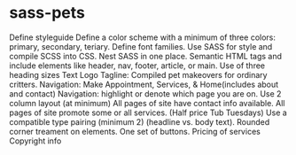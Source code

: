 # sass-pets
Define styleguide
Define a color scheme with a minimum of three colors: primary, secondary, teriary.
Define font families.
Use SASS for style and compile SCSS into CSS.
Nest SASS in one place.
Semantic HTML tags and include elements like header, nav, footer, article, or main.
Use of three heading sizes
Text Logo
Tagline: Compiled pet makeovers for ordinary critters.
Navigation: Make Appointment, Services, & Home(includes about and contact)
Navigation: highlight or denote which page you are on.
Use 2 column layout (at minimum)
All pages of site have contact info available.
All pages of site promote some or all services. (Half price Tub Tuesdays)
Use a compatible type pairing (minimum 2) (headline vs. body text).
Rounded corner treament on elements.
One set of buttons.
Pricing of services
Copyright info